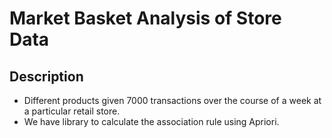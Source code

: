 # Market Basket Analysis of Store Data

## Description

* Different products given 7000 transactions over the course of a week at a particular retail store.
* We have library to calculate the association rule using Apriori.
